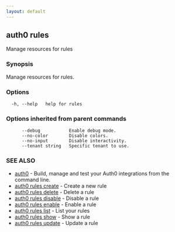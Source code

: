 ```yaml
---
layout: default
---
```

## auth0 rules

Manage resources for rules

### Synopsis

Manage resources for rules.

### Options

```
  -h, --help   help for rules
```

### Options inherited from parent commands

```
      --debug           Enable debug mode.
      --no-color        Disable colors.
      --no-input        Disable interactivity.
      --tenant string   Specific tenant to use.
```

### SEE ALSO

* [auth0](/auth0-cli/)	 - Build, manage and test your Auth0 integrations from the command line.
* [auth0 rules create](auth0_rules_create.md)	 - Create a new rule
* [auth0 rules delete](auth0_rules_delete.md)	 - Delete a rule
* [auth0 rules disable](auth0_rules_disable.md)	 - Disable a rule
* [auth0 rules enable](auth0_rules_enable.md)	 - Enable a rule
* [auth0 rules list](auth0_rules_list.md)	 - List your rules
* [auth0 rules show](auth0_rules_show.md)	 - Show a rule
* [auth0 rules update](auth0_rules_update.md)	 - Update a rule

